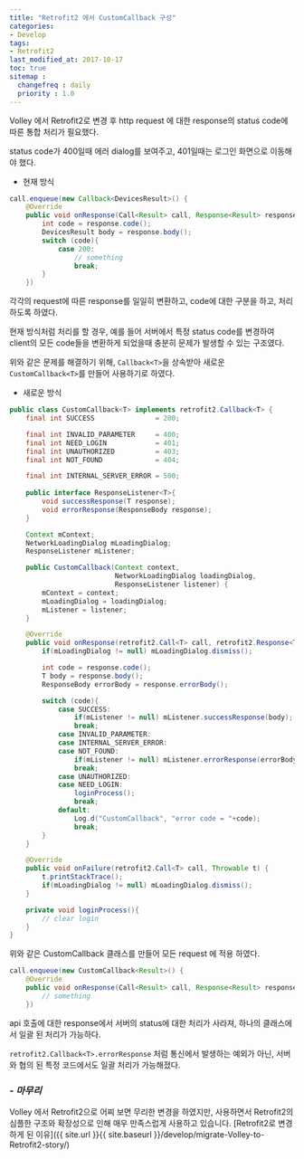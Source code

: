 ```yaml
---
title: "Retrofit2 에서 CustomCallback 구성"
categories: 
- Develop
tags:
- Retrofit2
last_modified_at: 2017-10-17
toc: true
sitemap :
  changefreq : daily
  priority : 1.0
---
```


Volley 에서 Retrofit2로 변경 후 http request 에 대한 response의 status code에 따른 통합 처리가 필요했다.  

status code가 400일때 에러 dialog를 보여주고, 401일때는 로그인 화면으로 이동해야 했다.  

- 현재 방식

```java
call.enqueue(new Callback<DevicesResult>() {
    @Override
    public void onResponse(Call<Result> call, Response<Result> response) {
        int code = response.code();
        DevicesResult body = response.body();
        switch (code){
            case 200:
                // something
                break;
        }
    })
```

각각의 request에 따른 response를 일일히 변환하고, code에 대한 구분을 하고, 처리 하도록 하였다.  

현재 방식처럼 처리를 할 경우, 예를 들어 서버에서 특정 status code를 변경하여 client의 모든 code들을 변환하게 되었을때 충분히 문제가 발생할 수 있는 구조였다.

위와 같은 문제를 해결하기 위해, `Callback<T>`을 상속받아 새로운 `CustomCallback<T>`를 만들어 사용하기로 하였다.

- 새로운 방식

```java
public class CustomCallback<T> implements retrofit2.Callback<T> {
    final int SUCCESS               = 200;

    final int INVALID_PARAMETER     = 400;
    final int NEED_LOGIN            = 401;
    final int UNAUTHORIZED          = 403;
    final int NOT_FOUND             = 404;

    final int INTERNAL_SERVER_ERROR = 500;
    
    public interface ResponseListener<T>{
        void successResponse(T response);
        void errorResponse(ResponseBody response);
    }

    Context mContext;
    NetworkLoadingDialog mLoadingDialog;
    ResponseListener mListener;

    public CustomCallback(Context context,
                          NetworkLoadingDialog loadingDialog,
                          ResponseListener listener) {
        mContext = context;
        mLoadingDialog = loadingDialog;
        mListener = listener;
    }

    @Override
    public void onResponse(retrofit2.Call<T> call, retrofit2.Response<T> response) {
        if(mLoadingDialog != null) mLoadingDialog.dismiss();

        int code = response.code();
        T body = response.body();
        ResponseBody errorBody = response.errorBody();

        switch (code){
            case SUCCESS:
                if(mListener != null) mListener.successResponse(body);
                break;
            case INVALID_PARAMETER:
            case INTERNAL_SERVER_ERROR:
            case NOT_FOUND:
                if(mListener != null) mListener.errorResponse(errorBody);
                break;
            case UNAUTHORIZED:
            case NEED_LOGIN:
                loginProcess();
                break;
            default:
                Log.d("CustomCallback", "error code = "+code);
                break;
        }
    }

    @Override
    public void onFailure(retrofit2.Call<T> call, Throwable t) {
        t.printStackTrace();
        if(mLoadingDialog != null) mLoadingDialog.dismiss();
    }

    private void loginProcess(){
        // clear login
    }
}
```

위와 같은 CustomCallback 클래스를 만들어 모든 request 에 적용 하였다.

```java
call.enqueue(new CustomCallback<Result>() {
    @Override
    public void onResponse(Call<Result> call, Response<Result> response) {
        // something
    })
```

api 호출에 대한 response에서 서버의 status에 대한 처리가 사라져, 하나의 클래스에서 일괄 된 처리가 가능하다.  

`retrofit2.Callback<T>.errorResponse` 처럼 통신에서 발생하는 예외가 아닌, 서버와 협의 된 특정 코드에서도 일괄 처리가 가능해졌다.  



### ___- 마무리___

Volley 에서 Retrofit2으로 어찌 보면 무리한 변경을 하였지만, 사용하면서 Retrofit2의 심플한 구조와 확장성으로 인해 매우 만족스럽게 사용하고 있습니다. [Retrofit2로 변경하게 된 이유]({{ site.url }}{{ site.baseurl }}/develop/migrate-Volley-to-Retrofit2-story/)